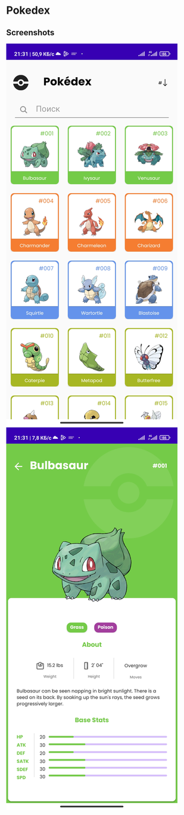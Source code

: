 
# Pokedex





## Screenshots

![Screenshot](https://github.com/gr1269/Pokedex/blob/master/Screenshot/screenshot1.jpg?raw=true)
![Screenshot](https://github.com/gr1269/Pokedex/blob/master/Screenshot/screenshot2.jpg?raw=true)


